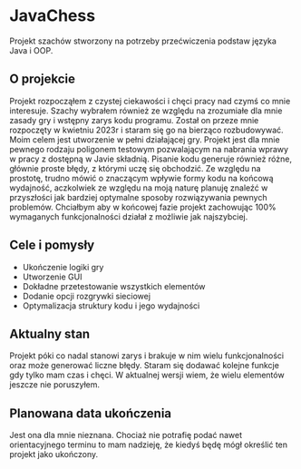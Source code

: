 # JavaChess

Projekt szachów stworzony na potrzeby przećwiczenia podstaw języka Java i OOP.

## O projekcie

Projekt rozpocząłem z czystej ciekawości i chęci pracy nad czymś co mnie interesuje.
Szachy wybrałem również ze względu na zrozumiałe dla mnie zasady gry i wstępny zarys kodu programu.
Został on przeze mnie rozpoczęty w kwietniu 2023r i staram się go na bierząco rozbudowywać. 
Moim celem jest utworzenie w pełni działającej gry. 
Projekt jest dla mnie pewnego rodzaju poligonem testowym pozwalającym na nabrania wprawy w pracy z dostępną w Javie składnią.
Pisanie kodu generuje również różne, głównie proste błędy, z którymi uczę się obchodzić.
Ze względu na prostotę, trudno mówić o znaczącym wpływie formy kodu na końcową wydajność, aczkolwiek ze względu na moją naturę planuję znaleźć w przyszłości jak bardziej optymalne sposoby rozwiązywania pewnych problemów. Chciałbym aby w końcowej fazie projekt zachowując 100% wymaganych funkcjonalności działał z możliwie jak najszybciej.

## Cele i pomysły

- Ukończenie logiki gry
- Utworzenie GUI
- Dokładne przetestowanie wszystkich elementów
- Dodanie opcji rozgrywki sieciowej
- Optymalizacja struktury kodu i jego wydajności

## Aktualny stan

Projekt póki co nadal stanowi zarys i brakuje w nim wielu funkcjonalności oraz może generować liczne błędy. 
Staram się dodawać kolejne funkcje gdy tylko mam czas i chęci.
W aktualnej wersji wiem, że wielu elementów jeszcze nie poruszyłem.

## Planowana data ukończenia

Jest ona dla mnie nieznana. Chociaż nie potrafię podać nawet orientacyjnego terminu to mam nadzieję, że kiedyś będę mógł określić ten projekt jako ukończony.

